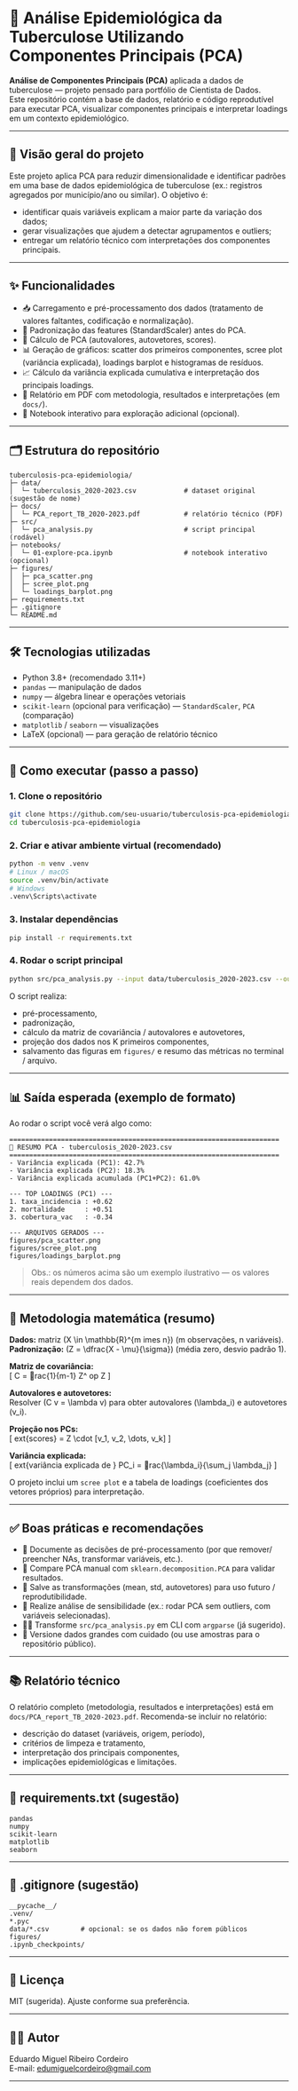 # 🔬 Análise Epidemiológica da Tuberculose Utilizando Componentes Principais (PCA)

**Análise de Componentes Principais (PCA)** aplicada a dados de tuberculose — projeto pensado para portfólio de Cientista de Dados.  
Este repositório contém a base de dados, relatório e código reprodutível para executar PCA, visualizar componentes principais e interpretar loadings em um contexto epidemiológico.

---

## 📌 Visão geral do projeto
Este projeto aplica PCA para reduzir dimensionalidade e identificar padrões em uma base de dados epidemiológica de tuberculose (ex.: registros agregados por município/ano ou similar). O objetivo é:
- identificar quais variáveis explicam a maior parte da variação dos dados;
- gerar visualizações que ajudem a detectar agrupamentos e outliers;
- entregar um relatório técnico com interpretações dos componentes principais.

---

## ✨ Funcionalidades
- 📥 Carregamento e pré-processamento dos dados (tratamento de valores faltantes, codificação e normalização).  
- 🔢 Padronização das features (StandardScaler) antes do PCA.  
- 🧮 Cálculo de PCA (autovalores, autovetores, scores).  
- 📊 Geração de gráficos: scatter dos primeiros componentes, scree plot (variância explicada), loadings barplot e histogramas de resíduos.  
- 📈 Cálculo da variância explicada cumulativa e interpretação dos principais loadings.  
- 📓 Relatório em PDF com metodologia, resultados e interpretações (em `docs/`).  
- 🧪 Notebook interativo para exploração adicional (opcional).

---

## 🗂️ Estrutura do repositório
```
tuberculosis-pca-epidemiologia/
├─ data/
│  └─ tuberculosis_2020-2023.csv            # dataset original (sugestão de nome)
├─ docs/
│  └─ PCA_report_TB_2020-2023.pdf           # relatório técnico (PDF)
├─ src/
│  └─ pca_analysis.py                       # script principal (rodável)
├─ notebooks/
│  └─ 01-explore-pca.ipynb                  # notebook interativo (opcional)
├─ figures/
│  ├─ pca_scatter.png
│  ├─ scree_plot.png
│  └─ loadings_barplot.png
├─ requirements.txt
├─ .gitignore
└─ README.md
```

---

## 🛠️ Tecnologias utilizadas
- Python 3.8+ (recomendado 3.11+)  
- `pandas` — manipulação de dados  
- `numpy` — álgebra linear e operações vetoriais  
- `scikit-learn` (opcional para verificação) — `StandardScaler`, `PCA` (comparação)  
- `matplotlib` / `seaborn` — visualizações  
- LaTeX (opcional) — para geração de relatório técnico

---

## 🚀 Como executar (passo a passo)

### 1. Clone o repositório
```bash
git clone https://github.com/seu-usuario/tuberculosis-pca-epidemiologia.git
cd tuberculosis-pca-epidemiologia
```

### 2. Criar e ativar ambiente virtual (recomendado)
```bash
python -m venv .venv
# Linux / macOS
source .venv/bin/activate
# Windows
.venv\Scripts\activate
```

### 3. Instalar dependências
```bash
pip install -r requirements.txt
```

### 4. Rodar o script principal
```bash
python src/pca_analysis.py --input data/tuberculosis_2020-2023.csv --output figures/
```
O script realiza:
- pré-processamento,
- padronização,
- cálculo da matriz de covariância / autovalores e autovetores,
- projeção dos dados nos K primeiros componentes,
- salvamento das figuras em `figures/` e resumo das métricas no terminal / arquivo.

---

## 📊 Saída esperada (exemplo de formato)
Ao rodar o script você verá algo como:

```
====================================================================
🧾 RESUMO PCA - tuberculosis_2020-2023.csv
====================================================================
- Variância explicada (PC1): 42.7%
- Variância explicada (PC2): 18.3%
- Variância explicada acumulada (PC1+PC2): 61.0%

--- TOP LOADINGS (PC1) ---
1. taxa_incidencia : +0.62
2. mortalidade     : +0.51
3. cobertura_vac   : -0.34

--- ARQUIVOS GERADOS ---
figures/pca_scatter.png
figures/scree_plot.png
figures/loadings_barplot.png
```

> Obs.: os números acima são um exemplo ilustrativo — os valores reais dependem dos dados.

---

## 🧮 Metodologia matemática (resumo)

**Dados:** matriz \(X \in \mathbb{R}^{m 	imes n}\) (m observações, n variáveis).  
**Padronização:** \(Z = \dfrac{X - \mu}{\sigma}\) (média zero, desvio padrão 1).

**Matriz de covariância:**  
\[
C = rac{1}{m-1} Z^	op Z
\]

**Autovalores e autovetores:**  
Resolver \(C v = \lambda v\) para obter autovalores \(\lambda_i\) e autovetores \(v_i\).

**Projeção nos PCs:**  
\[
	ext{scores} = Z \cdot [v_1, v_2, \dots, v_k]
\]

**Variância explicada:**  
\[
	ext{variância explicada de } PC_i = rac{\lambda_i}{\sum_j \lambda_j}
\]

O projeto inclui um `scree plot` e a tabela de loadings (coeficientes dos vetores próprios) para interpretação.

---

## ✅ Boas práticas e recomendações
- 🧾 Documente as decisões de pré-processamento (por que remover/ preencher NAs, transformar variáveis, etc.).  
- 🔁 Compare PCA manual com `sklearn.decomposition.PCA` para validar resultados.  
- 📌 Salve as transformações (mean, std, autovetores) para uso futuro / reprodutibilidade.  
- 🧪 Realize análise de sensibilidade (ex.: rodar PCA sem outliers, com variáveis selecionadas).  
- 🧑‍💻 Transforme `src/pca_analysis.py` em CLI com `argparse` (já sugerido).  
- 📂 Versione dados grandes com cuidado (ou use amostras para o repositório público).

---

## 📚 Relatório técnico
O relatório completo (metodologia, resultados e interpretações) está em `docs/PCA_report_TB_2020-2023.pdf`. Recomenda-se incluir no relatório:
- descrição do dataset (variáveis, origem, período),
- critérios de limpeza e tratamento,
- interpretação dos principais componentes,
- implicações epidemiológicas e limitações.

---

## 🧾 requirements.txt (sugestão)
```
pandas
numpy
scikit-learn
matplotlib
seaborn
```

---

## 📁 .gitignore (sugestão)
```
__pycache__/
.venv/
*.pyc
data/*.csv        # opcional: se os dados não forem públicos
figures/
.ipynb_checkpoints/
```

---

## 📝 Licença
MIT (sugerida). Ajuste conforme sua preferência.

---

## 👨‍💻 Autor
Eduardo Miguel Ribeiro Cordeiro  
E-mail: edumiguelcordeiro@gmail.com

---
